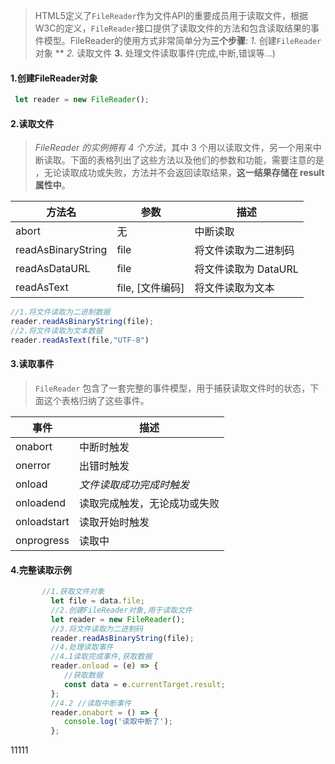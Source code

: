 >   HTML5定义了`FileReader`作为文件API的重要成员用于读取文件，根据W3C的定义，`FileReader`接口提供了读取文件的方法和包含读取结果的事件模型。FileReader的使用方式非常简单分为**三个步骤**:   *1.* 创建`FileReader`对象    **  *2.* 读取文件  **3.** 处理文件读取事件(完成,中断,错误等...)
>


#### 1.创建FileReader对象

```js
 let reader = new FileReader();
```

#### 2.读取文件

>   *FileReader 的实例拥有 4 个方法*，其中 3 个用以读取文件，另一个用来中断读取。下面的表格列出了这些方法以及他们的参数和功能，需要注意的是 ，无论读取成功或失败，方法并不会返回读取结果，**这一结果存储在 result属性中**。

| 方法名             | 参数             | 描述                 |
| ------------------ | ---------------- | -------------------- |
| abort              | 无               | 中断读取             |
| readAsBinaryString | file             | 将文件读取为二进制码 |
| readAsDataURL      | file             | 将文件读取为 DataURL |
| readAsText         | file, [文件编码] | 将文件读取为文本     |

```js
//1.将文件读取为二进制数据
reader.readAsBinaryString(file);
//2.将文件读取为文本数据
reader.readAsText(file,"UTF-8")
```

#### 3.读取事件

> `FileReader` 包含了一套完整的事件模型，用于捕获读取文件时的状态，下面这个表格归纳了这些事件。
>

| 事件        | 描述                         |
| ------------- | ------------------------------ |
| onabort     | 中断时触发                   |
| onerror     | 出错时触发                   |
| onload      | *文件读取成功完成时触发*     |
| onloadend   | 读取完成触发，无论成功或失败 |
| onloadstart | 读取开始时触发               |
| onprogress  | 读取中                       |

#### 4.完整读取示例

```js
       //1.获取文件对象
         let file = data.file;
         //2.创建FileReader对象,用于读取文件
         let reader = new FileReader();
         //3.将文件读取为二进制码
         reader.readAsBinaryString(file);
         //4.处理读取事件
         //4.1读取完成事件,获取数据
         reader.onload = (e) => {
            //获取数据
            const data = e.currentTarget.result;
         };
         //4.2 //读取中断事件
         reader.onabort = () => {
            console.log('读取中断了');
         };
```

11111





